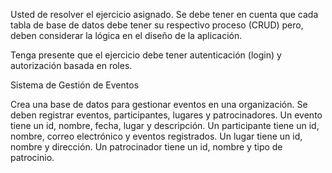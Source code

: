 Usted de resolver el ejercicio asignado. Se debe tener en cuenta que cada tabla de base de datos debe tener su respectivo proceso (CRUD) pero, deben considerar la lógica en el diseño de la aplicación.

Tenga presente que el ejercicio debe tener autenticación (login) y autorización basada en roles.



Sistema de Gestión de Eventos

Crea una base de datos para gestionar eventos en una organización. Se deben registrar eventos, participantes, lugares y patrocinadores. Un evento tiene un id, nombre, fecha, lugar y descripción. Un participante tiene un id, nombre, correo electrónico y eventos registrados. Un lugar tiene un id, nombre y dirección. Un patrocinador tiene un id, nombre y tipo de patrocinio.